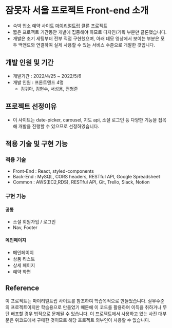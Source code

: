 # 잠못자 서울 프로젝트 Front-end 소개

- 숙박 업소 예약 사이트 [마이리얼트립](https://www.myrealtrip.com/) 클론 프로젝트
- 짧은 프로젝트 기간동안 개발에 집중해야 하므로 디자인/기획 부분만 클론했습니다.
- 개발은 초기 세팅부터 전부 직접 구현했으며, 아래 데모 영상에서 보이는 부분은 모두 백앤드와 연결하여 실제 사용할 수 있는 서비스 수준으로 개발한 것입니다.

## 개발 인원 및 기간

- 개발기간 : 2022/4/25 ~ 2022/5/6
- 개발 인원 : 프론트엔드 4명
  - 김귀아, 김현수, 서성용, 전형준

## 프로젝트 선정이유

- 이 사이트는 date-picker, carousel, 지도 api, 소셜 로그인 등 다양한 기능을 접목해 개발을 진행할 수 있으므로 선정하였습니다.

## 적용 기술 및 구현 기능

### 적용 기술

- Front-End : React, styled-components
- Back-End : MySQL, CORS headers, RESTful API, Google Spreadsheet
- Common : AWS(EC2,RDS), RESTful API, Git, Trello, Slack, Notion

### 구현 기능

#### 공통

- 소셜 회원가입 / 로그인
- Nav, Footer

#### 메인페이지

- 메인페이지
- 상품 리스트
- 상세 페이지
- 예약 화면

## Reference

이 프로젝트는 마이리얼트립 사이트를 참조하여 학습목적으로 만들었습니다.
실무수준의 프로젝트이지만 학습용으로 만들었기 때문에 이 코드를 활용하여 이득을 취하거나 무단 배포할 경우 법적으로 문제될 수 있습니다.
이 프로젝트에서 사용하고 있는 사진 대부분은 위코드에서 구매한 것이므로 해당 프로젝트 외부인이 사용할 수 없습니다.
